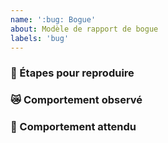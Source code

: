 ```yaml
---
name: ':bug: Bogue'
about: Modèle de rapport de bogue
labels: 'bug'
---
```


### :footprints: Étapes pour reproduire

<!--
1. Je clique sur ...
2. Je rentre la valeur ... dans ...


Ajouter des captures d'écran ou une vidéo si possible (Impr. écran et Ctrl-V directement ici)
Préciser les valeurs utilisées dans les formulaires et fichiers

Attention à ne pas exposer des données personnelles

-->


### :crying_cat_face:  Comportement observé

<!-- Décrire l'état problématique (ex: il ne se passe rien) -->

### :dart: Comportement attendu

<!--   Décrire l'état souhaité (ex: une popup s'ouvre)  -->

<!--
### :recycle: Environnement

Environnement (dev, prod...) :
Navigateur :
Utilisateur :
URL :
-->
